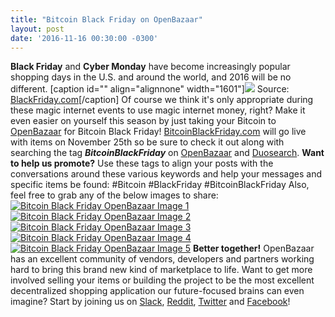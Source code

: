 ```yaml
---
title: "Bitcoin Black Friday on OpenBazaar" 
layout: post
date: '2016-11-16 00:30:00 -0300'
---
```

        
**Black Friday** and **Cyber Monday** have become increasingly popular shopping days in the U.S. and around the world, and 2016 will be no different. \[caption id="" align="alignnone" width="1601"\][![](7.png)](7.png) Source: [BlackFriday.com](http://blackfriday.com)\[/caption\] Of course we think it's only appropriate during these magic internet events to use magic internet money, right? Make it even easier on yourself this season by just taking your Bitcoin to [OpenBazaar](http://openbazaar.org) for Bitcoin Black Friday! [BitcoinBlackFriday.com](http://BitcoinBlackFriday.com) will go live with items on November 25th so be sure to check it out along with searching the tag **_BitcoinBlackFriday_** on [OpenBazaar](http://openbazaar.org) and [Duosearch](http://duosear.ch). **Want to help us promote?** Use these tags to align your posts with the conversations around these various keywords and help your messages and specific items be found: #Bitcoin #BlackFriday #BitcoinBlackFriday Also, feel free to grab any of the below images to share: [![Bitcoin Black Friday OpenBazaar Image 1](7.png)](7.png) [![Bitcoin Black Friday OpenBazaar Image 2](7.png)](7.png) [![Bitcoin Black Friday OpenBazaar Image 3](7.png)](7.png) [![Bitcoin Black Friday OpenBazaar Image 4](7.png)](7.png) [![Bitcoin Black Friday OpenBazaar Image 5](7.png)](7.png) **Better together!** OpenBazaar has an excellent community of vendors, developers and partners working hard to bring this brand new kind of marketplace to life. Want to get more involved selling your items or building the project to be the most excellent decentralized shopping application our future-focused brains can even imagine? Start by joining us on [Slack](http://slack.openbazaar.org), [Reddit](https://reddit.com/r/openbazaar), [Twitter](https://twitter.com/openbazaar) and [Facebook](https://facebook.com/openbazaarproject)!